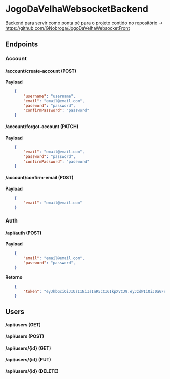 # JogoDaVelhaWebsocketBackend

Backend para servir como ponta pé para o projeto contido no repositório -> https://github.com/GNobroga/JogoDaVelhaWebsocketFront


## Endpoints

### Account

#### /account/create-account (POST)

**Payload** 

```json
    {
        "username": "username",
        "email": "email@email.com",
        "password": "password",
        "confirmPassword": "password"
    }
```

#### /account/forgot-account (PATCH)

**Payload**

```json
    {
        "email": "email@email.com",
        "password": "password",
        "confirmPassword": "password"
    }
```

#### /account/confirm-email (POST)

**Payload**

```json
    {
        "email": "email@email.com"
    }
```

### Auth

#### /api/auth (POST)

**Payload**

```json
    {
        "email": "email@email.com",
        "password": "password",
    }
```

**Retorno**

```json
    {
        "token": "eyJhbGciOiJIUzI1NiIsInR5cCI6IkpXVCJ9.eyJzdWIiOiJ0aGFsbGVzanVAZ21haWwuY29tIiwiZXhwIjoxNzA0NzU1NzI5LCJpc3MiOiJodHRwOi8vbG9jYWxob3N0OjUxODQifQ.bmIbZtT-fn6xZM2BP72e6oOg02R9QXfzNaC6Sm9Y4Es"
    }
```


## Users

#### /api/users (GET)

#### /api/users (POST)

#### /api/users/{id} (GET)
 
#### /api/users/{id} (PUT)

#### /api/users/{id} (DELETE)


